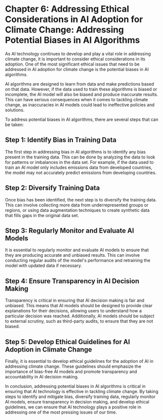 Chapter 6: Addressing Ethical Considerations in AI Adoption for Climate Change: Addressing Potential Biases in AI Algorithms
============================================================================================================================

As AI technology continues to develop and play a vital role in addressing climate change, it is important to consider ethical considerations in its adoption. One of the most significant ethical issues that need to be addressed in AI adoption for climate change is the potential biases in AI algorithms.

AI algorithms are designed to learn from data and make predictions based on that data. However, if the data used to train these algorithms is biased or incomplete, the AI model will also be biased and produce inaccurate results. This can have serious consequences when it comes to tackling climate change, as inaccuracies in AI models could lead to ineffective policies and solutions.

To address potential biases in AI algorithms, there are several steps that can be taken:

Step 1: Identify Bias in Training Data
--------------------------------------

The first step in addressing bias in AI algorithms is to identify any bias present in the training data. This can be done by analyzing the data to look for patterns or imbalances in the data set. For example, if the data used to train an AI model only includes emissions data from developed countries, the model may not accurately predict emissions from developing countries.

Step 2: Diversify Training Data
-------------------------------

Once bias has been identified, the next step is to diversify the training data. This can involve collecting more data from underrepresented groups or regions, or using data augmentation techniques to create synthetic data that fills gaps in the original data set.

Step 3: Regularly Monitor and Evaluate AI Models
------------------------------------------------

It is essential to regularly monitor and evaluate AI models to ensure that they are producing accurate and unbiased results. This can involve conducting regular audits of the model's performance and retraining the model with updated data if necessary.

Step 4: Ensure Transparency in AI Decision Making
-------------------------------------------------

Transparency is critical in ensuring that AI decision making is fair and unbiased. This means that AI models should be designed to provide clear explanations for their decisions, allowing users to understand how a particular decision was reached. Additionally, AI models should be subject to external scrutiny, such as third-party audits, to ensure that they are not biased.

Step 5: Develop Ethical Guidelines for AI Adoption in Climate Change
--------------------------------------------------------------------

Finally, it is essential to develop ethical guidelines for the adoption of AI in addressing climate change. These guidelines should emphasize the importance of bias-free AI models and promote transparency and accountability in AI decision making.

In conclusion, addressing potential biases in AI algorithms is critical in ensuring that AI technology is effective in tackling climate change. By taking steps to identify and mitigate bias, diversify training data, regularly monitor AI models, ensure transparency in decision making, and develop ethical guidelines, we can ensure that AI technology plays a positive role in addressing one of the most pressing issues of our time.
